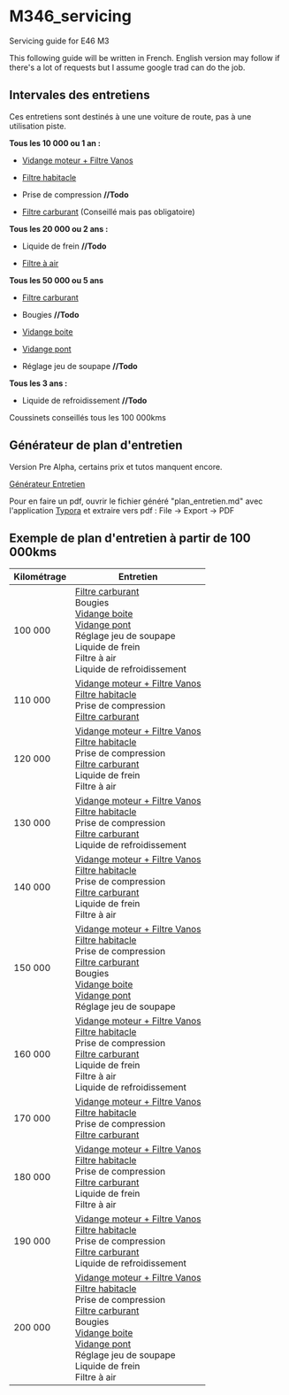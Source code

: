# M346_servicing
Servicing guide for E46 M3

This following guide will be written in French. English version may follow if there's a lot of requests but I assume google trad can do the job.

## Intervales des entretiens

Ces entretiens sont destinés à une une voiture de route, pas à une utilisation piste.

**Tous les 10 000 ou 1 an :**

- [Vidange moteur + Filtre Vanos](/vidange_moteur.mkd)

- [Filtre habitacle](/filtre_habitacle.mkd)

- Prise de compression **//Todo**

- [Filtre carburant](/filtre_carburant.mkd) (Conseillé mais pas obligatoire)

**Tous les 20 000 ou 2 ans :**

- Liquide de frein **//Todo**

- [Filtre à air](/filtre_air.mkd)

**Tous les 50 000 ou 5 ans**

- [Filtre carburant](/filtre_carburant.mkd)

- Bougies **//Todo**

- [Vidange boite](/vidange_boite.mkd)

- [Vidange pont](/vidange_pont.mkd)

- Réglage jeu de soupape **//Todo**

**Tous les 3 ans :**

- Liquide de refroidissement **//Todo**

Coussinets conseillés tous les 100 000kms

## Générateur de plan d'entretien

Version Pre Alpha, certains prix et tutos manquent encore.

[Générateur Entretien](https://github.com/YulCmr/M346_servicing/raw/master/plan_entretien_M346.exe)

Pour en faire un pdf, ouvrir le fichier généré "plan_entretien.md" avec l'application [Typora](https://typora.io/#windows) et extraire vers pdf : File -> Export -> PDF

## Exemple de plan d'entretien à partir de 100 000kms

| Kilométrage | Entretien               |
|-------------|-------------------------|
| 100 000     |  [Filtre carburant](/filtre_carburant.mkd)<br>Bougies<br>[Vidange boite](/vidange_boite.mkd)<br>[Vidange pont](/vidange_pont.mkd)<br>Réglage jeu de soupape<br>Liquide de frein<br>Filtre à air<br>Liquide de refroidissement|
| 110 000     |  [Vidange moteur + Filtre Vanos](/vidange_moteur.mkd)<br>[Filtre habitacle](/filtre_habitacle.mkd)<br>Prise de compression<br>[Filtre carburant](/filtre_carburant.mkd)|
| 120 000     |  [Vidange moteur + Filtre Vanos](/vidange_moteur.mkd)<br>[Filtre habitacle](/filtre_habitacle.mkd)<br>Prise de compression<br>[Filtre carburant](/filtre_carburant.mkd)<br>Liquide de frein<br>Filtre à air|
| 130 000     |  [Vidange moteur + Filtre Vanos](/vidange_moteur.mkd)<br>[Filtre habitacle](/filtre_habitacle.mkd)<br>Prise de compression<br>[Filtre carburant](/filtre_carburant.mkd)<br>Liquide de refroidissement|
| 140 000     |  [Vidange moteur + Filtre Vanos](/vidange_moteur.mkd)<br>[Filtre habitacle](/filtre_habitacle.mkd)<br>Prise de compression<br>[Filtre carburant](/filtre_carburant.mkd)<br>Liquide de frein<br>Filtre à air|
| 150 000     |  [Vidange moteur + Filtre Vanos](/vidange_moteur.mkd)<br>[Filtre habitacle](/filtre_habitacle.mkd)<br>Prise de compression<br>[Filtre carburant](/filtre_carburant.mkd)<br>Bougies<br>[Vidange boite](/vidange_boite.mkd)<br>[Vidange pont](/vidange_pont.mkd)<br>Réglage jeu de soupape|
| 160 000     |  [Vidange moteur + Filtre Vanos](/vidange_moteur.mkd)<br>[Filtre habitacle](/filtre_habitacle.mkd)<br>Prise de compression<br>[Filtre carburant](/filtre_carburant.mkd)<br>Liquide de frein<br>Filtre à air<br>Liquide de refroidissement|
| 170 000     |  [Vidange moteur + Filtre Vanos](/vidange_moteur.mkd)<br>[Filtre habitacle](/filtre_habitacle.mkd)<br>Prise de compression<br>[Filtre carburant](/filtre_carburant.mkd)|
| 180 000     |  [Vidange moteur + Filtre Vanos](/vidange_moteur.mkd)<br>[Filtre habitacle](/filtre_habitacle.mkd)<br>Prise de compression<br>[Filtre carburant](/filtre_carburant.mkd)<br>Liquide de frein<br>Filtre à air|
| 190 000     |  [Vidange moteur + Filtre Vanos](/vidange_moteur.mkd)<br>[Filtre habitacle](/filtre_habitacle.mkd)<br>Prise de compression<br>[Filtre carburant](/filtre_carburant.mkd)<br>Liquide de refroidissement|
| 200 000     |  [Vidange moteur + Filtre Vanos](/vidange_moteur.mkd)<br>[Filtre habitacle](/filtre_habitacle.mkd)<br>Prise de compression<br>[Filtre carburant](/filtre_carburant.mkd)<br>Bougies<br>[Vidange boite](/vidange_boite.mkd)<br>[Vidange pont](/vidange_pont.mkd)<br>Réglage jeu de soupape<br>Liquide de frein<br>Filtre à air|
